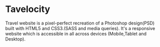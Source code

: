 # Tavelocity
Travel website is a  pixel-perfect recreation of a Photoshop design(PSD) built with HTML5 and CSS3.(SASS and media queries). It's a responsive website which is accessible in all across devices (Mobile,Tablet and Desktop).
